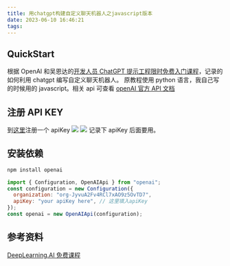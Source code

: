 ```yaml
---
title: 用chatgpt构建自定义聊天机器人之javascript版本
date: 2023-06-10 16:46:21
tags:
---
```


## QuickStart

根据 OpenAI 和吴恩达的[开发人员 ChatGPT 提示工程限时免费入门课程](https://learn.deeplearning.ai/chatgpt-prompt-eng/lesson/8/chatbot)，记录的如何利用 chatgpt 编写自定义聊天机器人。
原教程使用 python 语言，我自己写的时候用的 javascript。相关 api 可查看 [openAI 官方 API 文档](https://platform.openai.com/docs/api-reference/introduction)

## 注册 API KEY

到[这里](https://platform.openai.com/account/api-keys)注册一个 apiKey
![](./img/chatbot/apiKey.png)
![](./img/chatbot/createKey.png)
记录下 apiKey 后面要用。

## 安装依赖

```javascript
npm install openai
```

```javascript
import { Configuration, OpenAIApi } from "openai";
const configuration = new Configuration({
  organization: "org-JyvuA2Fv4RCl7xAO9z5OvTD7",
  apiKey: "your apiKey here", // 这里填入apiKey
});
const openai = new OpenAIApi(configuration);
```

## 参考资料

[DeepLearning.AI 免费课程](https://learn.deeplearning.ai/chatgpt-prompt-eng/lesson/8/chatbot)
